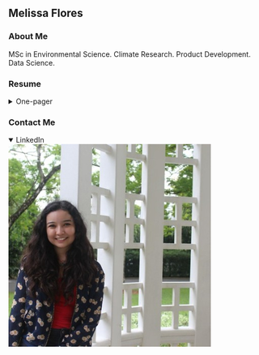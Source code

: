 ## Melissa Flores

### About Me
MSc in Environmental Science. Climate Research. Product Development. Data Science.

### Resume
<details>
<summary> One-pager </summary>
<img src="pdfs/MF Resume.png" alt="Melissa Flores's one-page resume" class="inline"/>
  </details>
  
### Contact Me
<details open>
<summary> LinkedIn </summary>
<a href="http://linkedin.com/in/melissafloresdata">
    <img src="pdfs/linkedin_icon.jpg" alt="Via my LinkedIn page" class="inline"/></a>
  </details>

